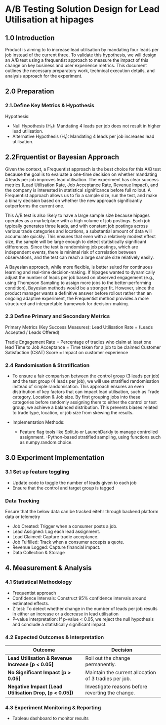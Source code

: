 
# A/B Testing Solution Design for Lead Utilisation at hipages

## 1.0 Introduction

Product is aiming to to increase lead utilisation by mandating four leads per job instead of the current three. To validate this hypothesis, we will design an A/B test using a frequentist approach to measure the impact of this change on key business and user experience metrics. This document outlines the necessary preparatory work, technical execution details, and analysis approach for the experiment.

## 2.0 Preparation
###  2.1.Define Key Metrics & Hypothesis
Hypothesis:
- Null Hypothesis (H₀): Mandating 4 leads per job does not result in higher lead utilisation.
- Alternative Hypothesis (H₁): Mandating 4 leads per job increases lead utilisation.

## 2.2Frquentist or Bayesian Approach

Given the context, a Frequentist approach is the best choice for this A/B test because the goal is to evaluate a one-time decision on whether mandating 4 leads per job improves lead utilisation. The experiment has clear success metrics (Lead Utilisation Rate, Job Acceptance Rate, Revenue Impact), and the company is interested in statistical significance before full rollout. A Frequentist approach allows us to fix a sample size, run the test, and make a binary decision based on whether the new approach significantly outperforms the current one.

This A/B test is also likely to have a large sample size because hipages operates as a marketplace with a high volume of job postings. Each job typically generates three leads, and with constant job postings across various trade categories and locations, a substantial amount of data will accumulate quickly. This ensures that even with a relatively modest effect size, the sample will be large enough to detect statistically significant differences. Since the test is randomising job postings, which are independent events, there is minimal risk of correlation between observations, and the test can reach a large sample size relatively easily.

A Bayesian approach, while more flexible, is better suited for continuous learning and real-time decision-making. If hipages wanted to dynamically adjust the number of leads per job based on observed engagement (e.g., using Thompson Sampling to assign more jobs to the better-performing condition), Bayesian methods would be a stronger fit. However, since the product manager wants a definitive answer before rollout rather than an ongoing adaptive experiment, the Frequentist method provides a more structured and interpretable framework for decision-making.

### 2.3 Define Primary and Secondary Metrics
Primary Metrics (Key Success Measures): Lead Utilisation Rate = (Leads Accepted / Leads Offered)

Tradie Engagement Rate = Percentage of tradies who claim at least one lead
Time to Job Acceptance = Time taken for a job to be claimed
Customer Satisfaction (CSAT) Score = Impact on customer experience

### 2.4 Randomisation & Stratification

- To ensure a fair comparison between the control group (3 leads per job) and the test group (4 leads per job), we will use stratified randomisation instead of simple randomisation. This approach ensures an even distribution of key factors that can impact lead utilisation, such as Trade category, Location & Job size. By first grouping jobs into these categories before randomly assigning them to either the control or test group, we achieve a balanced distribution. This prevents biases related to trade type, location, or job size from skewing the results.

- Implementation Methods:
  - Feature flag tools like Split.io or LaunchDarkly to manage controlled assignment.
    -Python-based stratified sampling, using functions such as numpy.random.choice.



## 3.0 Experiment Implementation

### 3.1 Set up feature toggling
- Update code to toggle the number of leads given to each job
- Ensure that the control and target group is tagged

### Data Tracking 
Ensure that the below data can be tracked eitehr through backend platform data or telemetry 
- Job Created: Trigger when a consumer posts a job.
- Lead Assigned: Log each lead assignment.
- Lead Claimed: Capture tradie acceptance.
- Job Fulfilled: Track when a consumer accepts a quote.
- Revenue Logged: Capture financial impact.
- Data Collection & Storage


## 4. Measurement & Analysis

### 4.1 Statistical Methodology

- Frequentist approach
- Confidence Intervals: Construct 95% confidence intervals around estimated effects.
- Z test: To detect whether change in the number of leads per job results in either an increase or a decrease in lead utilisation
- P-value interpretation: If p-value < 0.05, we reject the null hypothesis and conclude a statistically significant impact.

### 4.2 Expected Outcomes & Interpretation

| Outcome | Decision |
|---------|----------|
| **Lead Utilisation & Revenue Increase [p < 0.05]** | Roll out the change permanently. |
| **No Significant Impact [p > 0.05]** | Maintain the current allocation of 3 tradies per job. |
| **Negative Impact (Lead Utilisation Drop, [p < 0.05])** | Investigate reasons before reverting the change. |



### 4.3 Experiment Monitoring & Reporting
- Tableau dashboard to monitor results
